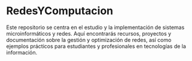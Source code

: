 # RedesYComputacion
Este repositorio se centra en el estudio y la implementación de sistemas microinformáticos y redes. Aquí encontrarás recursos, proyectos y documentación sobre la gestión y optimización de redes, así como ejemplos prácticos para estudiantes y profesionales en tecnologías de la información.
